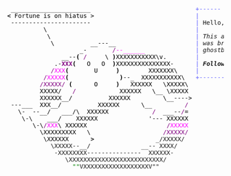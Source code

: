 <pre style="font-family:Menlo,'DejaVu Sans Mono',consolas,'Courier New',monospace"> ______________________                             <span style="color: #5f5fff; text-decoration-color: #5f5fff">+------ </span><span style="color: #5f5fff; text-decoration-color: #5f5fff; font-weight: bold">Monday, 13 February 2023</span><span style="color: #5f5fff; text-decoration-color: #5f5fff"> ------+</span> <a href="https://www.informatik.uni-leipzig.de/~akiki/">Christopher Akiki</a>                
<span style="font-weight: bold">&lt;</span><span style="color: #000000; text-decoration-color: #000000"> Fortune is on hiatus &gt;</span>                            <span style="color: #5f5fff; text-decoration-color: #5f5fff">|</span>                                      <span style="color: #5f5fff; text-decoration-color: #5f5fff">|</span> ┣━━ Interests                    
<span style="color: #000000; text-decoration-color: #000000"> ----------------------</span>                             <span style="color: #5f5fff; text-decoration-color: #5f5fff">|</span> Hello, friend.                       <span style="color: #5f5fff; text-decoration-color: #5f5fff">|</span> ┃   ┣━━ My cat                   
<span style="color: #000000; text-decoration-color: #000000">          \</span>                                         <span style="color: #5f5fff; text-decoration-color: #5f5fff">|</span>                                      <span style="color: #5f5fff; text-decoration-color: #5f5fff">|</span> ┃   ┣━━ Representation Learning  
<span style="color: #000000; text-decoration-color: #000000">           \</span>                                        <span style="color: #5f5fff; text-decoration-color: #5f5fff">|</span> <span style="font-style: italic">This auto-generated message panel </span>   <span style="color: #5f5fff; text-decoration-color: #5f5fff">|</span> ┃   ┣━━ Language Generation      
<span style="color: #000000; text-decoration-color: #000000">            \          __---__</span>                      <span style="color: #5f5fff; text-decoration-color: #5f5fff">|</span> <span style="font-style: italic">was brought to you by the </span><span style="font-weight: bold; font-style: italic"><a href="https://en.wikipedia.org/wiki/Cowsay">cowsay</a></span><span style="font-style: italic"> </span>    <span style="color: #5f5fff; text-decoration-color: #5f5fff">|</span> ┃   ┣━━ Text Mining              
<span style="color: #000000; text-decoration-color: #000000">                    _-       </span><span style="color: #800080; text-decoration-color: #800080">/</span><span style="color: #ff00ff; text-decoration-color: #ff00ff">--______</span>              <span style="color: #5f5fff; text-decoration-color: #5f5fff">|</span> <span style="font-style: italic">ghostbusters, </span><span style="font-weight: bold; font-style: italic"><a href="https://en.wikipedia.org/wiki/Fortune_(Unix)">fortune</a></span><span style="font-style: italic"> and </span><span style="font-weight: bold; font-style: italic"><a href="https://github.com/willmcgugan/rich">Rich</a></span><span style="font-style: italic">. </span>     <span style="color: #5f5fff; text-decoration-color: #5f5fff">|</span> ┃   ┣━━ Dataset Creation         
<span style="color: #000000; text-decoration-color: #000000">               __--</span><span style="color: #000000; text-decoration-color: #000000; font-weight: bold">(</span><span style="color: #000000; text-decoration-color: #000000"> </span><span style="color: #800080; text-decoration-color: #800080">/</span><span style="color: #000000; text-decoration-color: #000000">     \ </span><span style="color: #000000; text-decoration-color: #000000; font-weight: bold">)</span><span style="color: #000000; text-decoration-color: #000000">XXXXXXXXXXX\v.</span>        <span style="color: #5f5fff; text-decoration-color: #5f5fff">|</span>                                      <span style="color: #5f5fff; text-decoration-color: #5f5fff">|</span> ┃   ┗━━ TODO                     
<span style="color: #000000; text-decoration-color: #000000">             .-</span><span style="color: #800080; text-decoration-color: #800080; font-weight: bold">XXX</span><span style="color: #000000; text-decoration-color: #000000; font-weight: bold">(</span><span style="color: #000000; text-decoration-color: #000000">   O   O  </span><span style="color: #000000; text-decoration-color: #000000; font-weight: bold">)</span><span style="color: #000000; text-decoration-color: #000000">XXXXXXXXXXXXXXX-</span>      <span style="color: #5f5fff; text-decoration-color: #5f5fff">|</span> <span style="font-weight: bold; font-style: italic">Follow me on twitter: </span><span style="font-weight: bold; font-style: italic"><a href="https://twitter.com/christopher">@christopher</a></span>   <span style="color: #5f5fff; text-decoration-color: #5f5fff">|</span> ┣━━ Past Lives                   
<span style="color: #000000; text-decoration-color: #000000">            </span><span style="color: #800080; text-decoration-color: #800080">/</span><span style="color: #ff00ff; text-decoration-color: #ff00ff">XXX</span><span style="color: #000000; text-decoration-color: #000000; font-weight: bold">(</span><span style="color: #000000; text-decoration-color: #000000">       U     </span><span style="color: #000000; text-decoration-color: #000000; font-weight: bold">)</span><span style="color: #000000; text-decoration-color: #000000">        XXXXXXX\</span>     <span style="color: #5f5fff; text-decoration-color: #5f5fff">|</span>                                      <span style="color: #5f5fff; text-decoration-color: #5f5fff">|</span> ┃   ┣━━ Sociocultural antropology
<span style="color: #000000; text-decoration-color: #000000">          </span><span style="color: #800080; text-decoration-color: #800080">/</span><span style="color: #ff00ff; text-decoration-color: #ff00ff">XXXXX</span><span style="color: #000000; text-decoration-color: #000000; font-weight: bold">(</span><span style="color: #000000; text-decoration-color: #000000">              </span><span style="color: #000000; text-decoration-color: #000000; font-weight: bold">)</span><span style="color: #000000; text-decoration-color: #000000">--_  XXXXXXXXXXX\</span>   <span style="color: #5f5fff; text-decoration-color: #5f5fff">+--------------------------------------+</span> ┃   ┗━━ Network Engineering      
<span style="color: #000000; text-decoration-color: #000000">         </span><span style="color: #800080; text-decoration-color: #800080">/XXXXX/</span><span style="color: #000000; text-decoration-color: #000000"> </span><span style="color: #000000; text-decoration-color: #000000; font-weight: bold">(</span><span style="color: #000000; text-decoration-color: #000000">      O     </span><span style="color: #000000; text-decoration-color: #000000; font-weight: bold">)</span><span style="color: #000000; text-decoration-color: #000000">   XXXXXX   \XXXXX\</span>                                           ┣━━ Current Location             
<span style="color: #000000; text-decoration-color: #000000">         XXXXX/   </span><span style="color: #800080; text-decoration-color: #800080">/</span><span style="color: #000000; text-decoration-color: #000000">            XXXXXX   \__ \XXXXX</span>                                           ┃   ┗━━ Leipzig, Germany         
<span style="color: #000000; text-decoration-color: #000000">         XXXXXX__/          XXXXXX         \__----&gt;</span>                                          ┗━━ Previous Locations           
<span style="color: #000000; text-decoration-color: #000000"> ---___  XXX__/          XXXXXX      \__         </span><span style="color: #800080; text-decoration-color: #800080">/</span>                                               ┣━━ Durham, England          
<span style="color: #000000; text-decoration-color: #000000">   \-  --__/   ___/\  XXXXXX            </span><span style="color: #800080; text-decoration-color: #800080">/</span><span style="color: #000000; text-decoration-color: #000000">  ___--</span><span style="color: #800080; text-decoration-color: #800080">/</span><span style="color: #000000; text-decoration-color: #000000">=</span>                                               ┗━━ Zouk Mikael, Lebanon     
<span style="color: #000000; text-decoration-color: #000000">    \-\    ___/    XXXXXX              &#x27;--- XXXXXX</span>                                                                            
<span style="color: #000000; text-decoration-color: #000000">       \-\</span><span style="color: #800080; text-decoration-color: #800080">/</span><span style="color: #ff00ff; text-decoration-color: #ff00ff">XXX</span><span style="color: #000000; text-decoration-color: #000000">\ XXXXXX                      </span><span style="color: #800080; text-decoration-color: #800080">/</span><span style="color: #ff00ff; text-decoration-color: #ff00ff">XXXXX</span>                                                                            
<span style="color: #000000; text-decoration-color: #000000">         \XXXXXXXXX   \                    </span><span style="color: #800080; text-decoration-color: #800080">/XXXXX/</span>                                                                            
<span style="color: #000000; text-decoration-color: #000000">          \XXXXXX      </span><span style="font-weight: bold">&gt;</span>                 _/XXXXX/                                                                             
            \XXXXX--__/              __-- XXXX/                                                                               
             -XXXXXXXX---------------  XXXXXX-                                                                                
                \XXXXXXXXXXXXXXXXXXXXXXXXXX/                                                                                  
                  <span style="color: #008000; text-decoration-color: #008000">&quot;&quot;</span>VXXXXXXXXXXXXXXXXXXV&quot;&quot;                                                                                    
                                                                                                                              
</pre>
